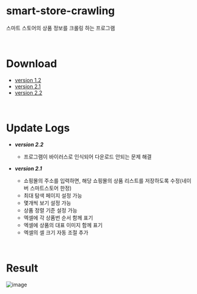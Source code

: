 # smart-store-crawling
스마트 스토어의 상품 정보를 크롤링 하는 프로그램


<br>


# Download
- [version 1.2](https://github.com/haZuny/smart-store-crawling/raw/main/exe_files/version_1.2.exe)
- [version 2.1](https://github.com/haZuny/smart-store-crawling/raw/main/exe_files/version_2.1.exe)
- [version 2.2](https://github.com/haZuny/smart-store-crawling/raw/main/exe_files/version_2.2.exe)


<br>


# Update Logs
- ***version 2.2***
  - 프로그램이 바이러스로 인식되어 다운로드 안되는 문제 해결
    
- ***version 2.1***
  - 쇼핑몰의 주소를 입력하면, 해당 쇼핑몰의 상품 리스트를 저장하도록 수정(네이버 스마트스토어 한정)
  - 최대 탐색 페이지 설정 가능
  - 몇개씩 보기 설정 가능
  - 상품 정렬 기준 설정 가능
  - 엑셀에 각 상품번 순서 함께 표기
  - 엑셀에 상품의 대표 이미지 함께 표기
  - 엑셀의 셀 크기 자동 조절 추가


<br>


# Result
![image](https://github.com/haZuny/smart-store-crawling/assets/64102831/10a56a2e-7ffd-4cef-809f-6dc9a1abecbc)
